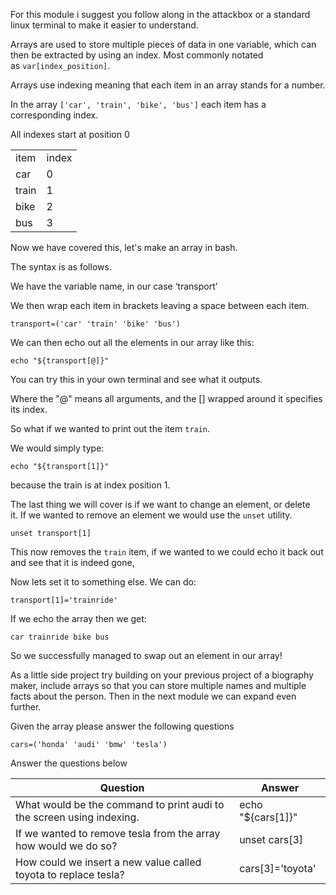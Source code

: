 For this module i suggest you follow along in the attackbox or a standard linux terminal to make it easier to understand.

Arrays are used to store multiple pieces of data in one variable, which can then be extracted by using an index. Most commonly notated as `var[index_position]`.

Arrays use indexing meaning that each item in an array stands for a number.

In the array `['car', 'train', 'bike', 'bus']` each item has a corresponding index.

All indexes start at position 0

  

|   |   |
|---|---|
|item|index|
|car|0|
|train|1|
|bike|2|
|bus|3|

  

Now we have covered this, let's make an array in bash.  

The syntax is as follows.

  

We have the variable name, in our case ‘transport’

We then wrap each item in brackets leaving a space between each item.

`transport=('car' 'train' 'bike' 'bus')`

We can then echo out all the elements in our array like this:

`echo "${transport[@]}"`

You can try this in your own terminal and see what it outputs.

Where the "@" means all arguments, and the [] wrapped around it specifies its index.

So what if we wanted to print out the item `train`.

We would simply type:

`echo "${transport[1]}"`

because the train is at index position 1.

  

The last thing we will cover is if we want to change an element, or delete it. If we wanted to remove an element we would use the `unset` utility.

`unset transport[1]`

This now removes the `train` item, if we wanted to we could echo it back out and see that it is indeed gone,

Now lets set it to something else. We can do:

`transport[1]='trainride'`

If we echo the array then we get:

`car trainride bike bus`

  

So we successfully managed to swap out an element in our array!

  

As a little side project try building on your previous project of a biography maker, include arrays so that you can store multiple names and multiple facts about the person. Then in the next module we can expand even further.

Given the array please answer the following questions

`cars=('honda' 'audi' 'bmw' 'tesla')`  

Answer the questions below

| Question | Answer |
| ---- | ---- |
| What would be the command to print audi to the screen using indexing. | echo "${cars[1]}" |
| If we wanted to remove tesla from the array how would we do so? | unset cars[3] |
| How could we insert a new value called toyota to replace tesla? | cars[3]='toyota' |
